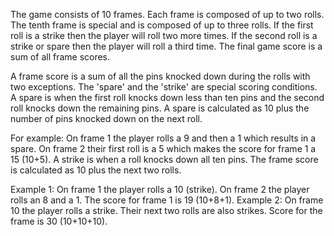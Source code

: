 The game consists of 10 frames. Each frame is composed of up to two rolls. 
The tenth frame is special and is composed of up to three rolls. If the first roll is a strike then the player will roll two more times. If the second roll is a strike or spare then the player will roll a third time. 
The final game score is a sum of all frame scores. 

A frame score is a sum of all the pins knocked down during the rolls with two exceptions. The 'spare' and the 'strike' are special scoring conditions. 
A spare is when the first roll knocks down less than ten pins and the second roll knocks down the remaining pins. A spare is calculated as 10 plus the number of pins knocked down on the next roll. 

For example: On frame 1 the player rolls a 9 and then a 1 which results in a spare. On frame 2 their first roll is a 5 which makes the score for frame 1 a 15 (10+5). 
A strike is when a roll knocks down all ten pins. The frame score is calculated as 10 plus the next two rolls. 

Example 1: On frame 1 the player rolls a 10 (strike). On frame 2 the player rolls an 8 and a 1. The score for frame 1 is 19 (10+8+1). 
Example 2: On frame 10 the player rolls a strike. Their next two rolls are also strikes. Score for the frame is 30 (10+10+10). 
